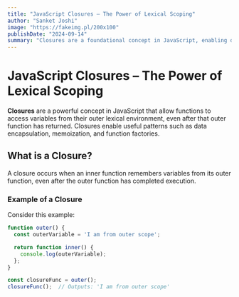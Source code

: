 ```yaml
---
title: "JavaScript Closures – The Power of Lexical Scoping"
author: "Sanket Joshi"
image: "https://fakeimg.pl/200x100"
publishDate: "2024-09-14"
summary: "Closures are a foundational concept in JavaScript, enabling data privacy and powerful functional programming techniques. Learn how closures work."
---
```


# JavaScript Closures – The Power of Lexical Scoping

**Closures** are a powerful concept in JavaScript that allow functions to access variables from their outer lexical environment, even after that outer function has returned. Closures enable useful patterns such as data encapsulation, memoization, and function factories.

## What is a Closure?
A closure occurs when an inner function remembers variables from its outer function, even after the outer function has completed execution.

### Example of a Closure
Consider this example:

```js
function outer() {
  const outerVariable = 'I am from outer scope';

  return function inner() {
    console.log(outerVariable);
  };
}

const closureFunc = outer();
closureFunc();  // Outputs: 'I am from outer scope'
